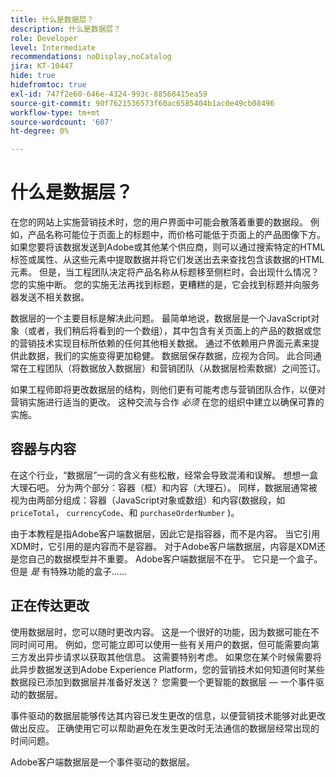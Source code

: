```yaml
---
title: 什么是数据层？
description: 什么是数据层？
role: Developer
level: Intermediate
recommendations: noDisplay,noCatalog
jira: KT-10447
hide: true
hidefromtoc: true
exl-id: 747f2e60-646e-4324-993c-88568415ea59
source-git-commit: 90f7621536573f60ac6585404b1ac0e49cb08496
workflow-type: tm+mt
source-wordcount: '607'
ht-degree: 0%

---
```


# 什么是数据层？

在您的网站上实施营销技术时，您的用户界面中可能会散落着重要的数据段。 例如，产品名称可能位于页面上的标题中，而价格可能低于页面上的产品图像下方。 如果您要将该数据发送到Adobe或其他某个供应商，则可以通过搜索特定的HTML标签或属性、从这些元素中提取数据并将它们发送出去来查找包含该数据的HTML元素。 但是，当工程团队决定将产品名称从标题移至侧栏时，会出现什么情况？ 您的实施中断。 您的实施无法再找到标题，更糟糕的是，它会找到标题并向服务器发送不相关数据。

数据层的一个主要目标是解决此问题。 最简单地说，数据层是一个JavaScript对象（或者，我们稍后将看到的一个数组），其中包含有关页面上的产品的数据或您的营销技术实现目标所依赖的任何其他相关数据。 通过不依赖用户界面元素来提供此数据，我们的实施变得更加稳健。 数据层保存数据，应视为合同。 此合同通常在工程团队（将数据放入数据层）和营销团队（从数据层检索数据）之间签订。

如果工程师即将更改数据层的结构，则他们更有可能考虑与营销团队合作，以便对营销实施进行适当的更改。 这种交流与合作 _必须_ 在您的组织中建立以确保可靠的实施。

## 容器与内容

在这个行业，“数据层”一词的含义有些松散，经常会导致混淆和误解。 想想一盒大理石吧。 分为两个部分：容器（框）和内容（大理石）。 同样，数据层通常被视为由两部分组成：容器（JavaScript对象或数组）和内容(数据段，如 `priceTotal`， `currencyCode`、和 `purchaseOrderNumber` )。

由于本教程是指Adobe客户端数据层，因此它是指容器，而不是内容。 当它引用XDM时，它引用的是内容而不是容器。 对于Adobe客户端数据层，内容是XDM还是您自己的数据模型并不重要。 Adobe客户端数据层不在乎。 它只是一个盒子。 但是 _是_ 有特殊功能的盒子……

## 正在传达更改

使用数据层时，您可以随时更改内容。 这是一个很好的功能，因为数据可能在不同时间可用。 例如，您可能立即可以使用一些有关用户的数据，但可能需要向第三方发出异步请求以获取其他信息。 这需要特别考虑。 如果您在某个时候需要将此异步数据发送到Adobe Experience Platform，您的营销技术如何知道何时某些数据段已添加到数据层并准备好发送？ 您需要一个更智能的数据层 — 一个事件驱动的数据层。

事件驱动的数据层能够传达其内容已发生更改的信息，以便营销技术能够对此更改做出反应。 正确使用它可以帮助避免在发生更改时无法通信的数据层经常出现的时间问题。

Adobe客户端数据层是一个事件驱动的数据层。
